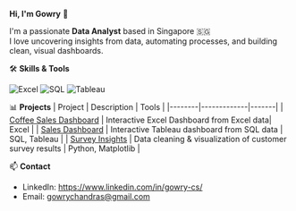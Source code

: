 **Hi, I'm Gowry** 👋

I'm a passionate **Data Analyst** based in Singapore 🇸🇬  
I love uncovering insights from data, automating processes, and building clean, visual dashboards.

🛠️ **Skills & Tools**

![Excel](https://img.shields.io/badge/Excel-217346?style=flat&logo=microsoft-excel&logoColor=white)
![SQL](https://img.shields.io/badge/SQL-336791?style=flat&logo=postgresql&logoColor=white)
![Tableau](https://img.shields.io/badge/Tableau-E97627?style=flat&logo=tableau&logoColor=white)

📊 **Projects**
| Project | Description | Tools |
|--------|-------------|-------|
| [Coffee Sales Dashboard](https://github.com/Gowry-CS/Coffee-Sales-Excel-Dashboard) | Interactive Excel Dashboard from Excel data| Excel |
| [Sales Dashboard](https://github.com/yourusername/sales-dashboard-sql-tableau) | Interactive Tableau dashboard from SQL data | SQL, Tableau |
| [Survey Insights](https://github.com/yourusername/survey-analysis) | Data cleaning & visualization of customer survey results | Python, Matplotlib |

📫 **Contact**
- LinkedIn: https://www.linkedin.com/in/gowry-cs/  
- Email: gowrychandras@gmail.com
